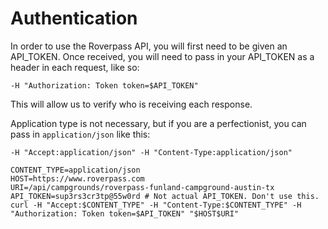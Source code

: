 # Authentication

In order to use the Roverpass API, you will first need to be given an API_TOKEN. Once received, you will need to pass in your API_TOKEN as a header in each request, like so:

`-H "Authorization: Token token=$API_TOKEN"`

This will allow us to verify who is receiving each response.

Application type is not necessary, but if you are a perfectionist, you can pass in `application/json` like this:

`-H "Accept:application/json" -H "Content-Type:application/json"`

```shell
CONTENT_TYPE=application/json
HOST=https://www.roverpass.com
URI=/api/campgrounds/roverpass-funland-campground-austin-tx
API_TOKEN=sup3rs3cr3tp@55w0rd # Not actual API_TOKEN. Don't use this.
curl -H "Accept:$CONTENT_TYPE" -H "Content-Type:$CONTENT_TYPE" -H "Authorization: Token token=$API_TOKEN" "$HOST$URI"
```
